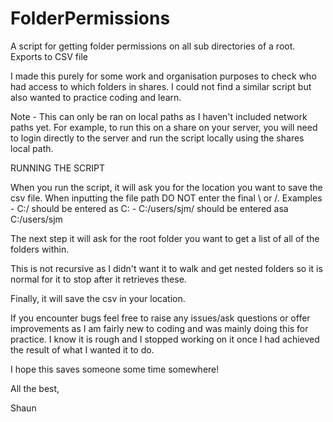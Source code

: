 # FolderPermissions
A script for getting folder permissions on all sub directories of a root. Exports to CSV file

I made this purely for some work and organisation purposes to check who had access to which folders in shares. 
I could not find a similar script but also wanted to practice coding and learn.

Note - This can only be ran on local paths as I haven't included network paths yet. For example, to run this on a share on your server, you will need to login directly to the server and run the script locally using the shares local path.

RUNNING THE SCRIPT

When you run the script, it will ask you for the location you want to save the csv file. When inputting the file path DO NOT enter the final \ or /. 
Examples - C:/ should be entered as C:
         - C:/users/sjm/ should be entered asa C:/users/sjm

The next step it will ask for the root folder you want to get a list of all of the folders within.

This is not recursive as I didn't want it to walk and get nested folders so it is normal for it to stop after it retrieves these.

Finally, it will save the csv in your location. 

If you encounter bugs feel free to raise any issues/ask questions or offer improvements as I am fairly new to coding and was mainly doing this for practice.
I know it is rough and I stopped working on it once I had achieved the result of what I wanted it to do. 

I hope this saves someone some time somewhere!

All the best,

Shaun
